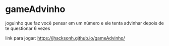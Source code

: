 # gameAdvinho
 joguinho que faz você pensar em um número e ele tenta advinhar depois de te questionar 6 vezes

link para jogar: https://jhacksonh.github.io/gameAdvinho/
